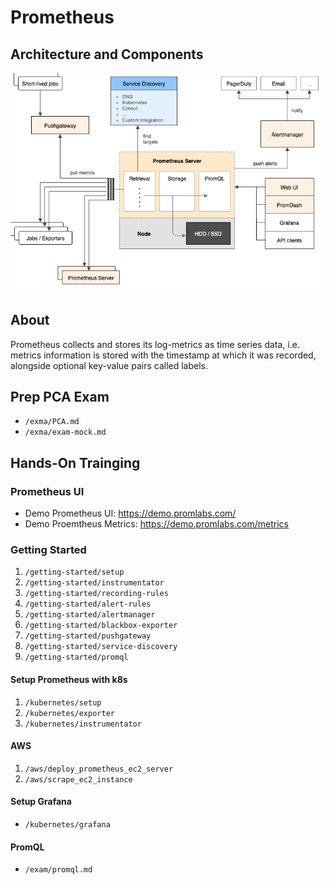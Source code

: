 # Prometheus

## Architecture and Components
![Screenshot](pics/architecture.png)

## About
Prometheus collects and stores its log-metrics as time series data, i.e. metrics information is stored with the timestamp at which it was recorded, alongside optional key-value pairs called labels.

## Prep PCA Exam
- `/exma/PCA.md`
- `/exma/exam-mock.md`

## Hands-On Trainging

### Prometheus UI
- Demo Prometheus UI: https://demo.promlabs.com/
- Demo Proemtheus Metrics: https://demo.promlabs.com/metrics

### Getting Started
1. `/getting-started/setup`
2. `/getting-started/instrumentator`
3. `/getting-started/recording-rules`
4. `/getting-started/alert-rules`
5. `/getting-started/alertmanager`
6. `/getting-started/blackbox-exporter`
7. `/getting-started/pushgateway`
8. `/getting-started/service-discovery`
9. `/getting-started/promql`

#### Setup Prometheus with k8s
1. `/kubernetes/setup`
2. `/kubernetes/exporter`
3. `/kubernetes/instrumentator`

#### AWS
1. `/aws/deploy_prometheus_ec2_server`
2. `/aws/scrape_ec2_instance`

#### Setup Grafana
- `/kubernetes/grafana`

#### PromQL
- `/exam/promql.md`
